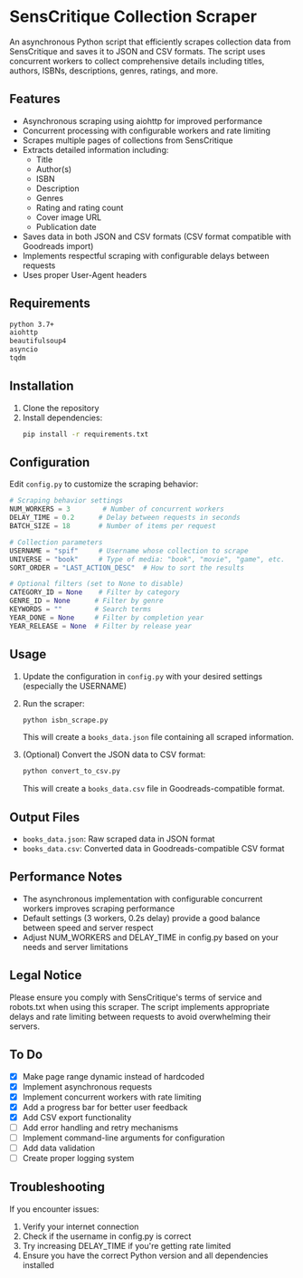 # SensCritique Collection Scraper

An asynchronous Python script that efficiently scrapes collection data from SensCritique and saves it to JSON and CSV formats. The script uses concurrent workers to collect comprehensive details including titles, authors, ISBNs, descriptions, genres, ratings, and more.

## Features

- Asynchronous scraping using aiohttp for improved performance
- Concurrent processing with configurable workers and rate limiting
- Scrapes multiple pages of collections from SensCritique
- Extracts detailed information including:
  - Title
  - Author(s)
  - ISBN
  - Description
  - Genres
  - Rating and rating count
  - Cover image URL
  - Publication date
- Saves data in both JSON and CSV formats (CSV format compatible with Goodreads import)
- Implements respectful scraping with configurable delays between requests
- Uses proper User-Agent headers

## Requirements

```bash
python 3.7+
aiohttp
beautifulsoup4
asyncio
tqdm
```

## Installation

1. Clone the repository
2. Install dependencies:
   ```bash
   pip install -r requirements.txt
   ```

## Configuration

Edit `config.py` to customize the scraping behavior:

```python
# Scraping behavior settings
NUM_WORKERS = 3        # Number of concurrent workers
DELAY_TIME = 0.2      # Delay between requests in seconds
BATCH_SIZE = 18       # Number of items per request

# Collection parameters
USERNAME = "spif"     # Username whose collection to scrape
UNIVERSE = "book"     # Type of media: "book", "movie", "game", etc.
SORT_ORDER = "LAST_ACTION_DESC"  # How to sort the results

# Optional filters (set to None to disable)
CATEGORY_ID = None    # Filter by category
GENRE_ID = None      # Filter by genre
KEYWORDS = ""        # Search terms
YEAR_DONE = None     # Filter by completion year
YEAR_RELEASE = None  # Filter by release year
```

## Usage

1. Update the configuration in `config.py` with your desired settings (especially the USERNAME)

2. Run the scraper:
   ```bash
   python isbn_scrape.py
   ```
   This will create a `books_data.json` file containing all scraped information.

3. (Optional) Convert the JSON data to CSV format:
   ```bash
   python convert_to_csv.py
   ```
   This will create a `books_data.csv` file in Goodreads-compatible format.

## Output Files

- `books_data.json`: Raw scraped data in JSON format
- `books_data.csv`: Converted data in Goodreads-compatible CSV format

## Performance Notes

- The asynchronous implementation with configurable concurrent workers improves scraping performance
- Default settings (3 workers, 0.2s delay) provide a good balance between speed and server respect
- Adjust NUM_WORKERS and DELAY_TIME in config.py based on your needs and server limitations

## Legal Notice

Please ensure you comply with SensCritique's terms of service and robots.txt when using this scraper. The script implements appropriate delays and rate limiting between requests to avoid overwhelming their servers.

## To Do

- [x] Make page range dynamic instead of hardcoded
- [x] Implement asynchronous requests
- [x] Implement concurrent workers with rate limiting
- [x] Add a progress bar for better user feedback
- [x] Add CSV export functionality
- [ ] Add error handling and retry mechanisms
- [ ] Implement command-line arguments for configuration
- [ ] Add data validation
- [ ] Create proper logging system

## Troubleshooting

If you encounter issues:
1. Verify your internet connection
2. Check if the username in config.py is correct
3. Try increasing DELAY_TIME if you're getting rate limited
4. Ensure you have the correct Python version and all dependencies installed
